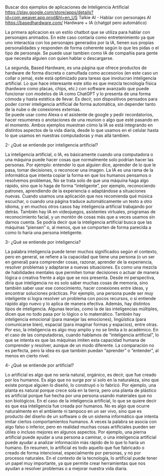 Buscar dos ejemplos de aplicaciones de Inteligencia Artificial  
https://play.google.com/store/apps/details?id=com.weaver.app.prod&hl=en_US Talkie AI - Hablar con personajes AI https://basedhardware.com/ Hardware + IA (chatgpt pero automático)  

La primera aplicacion es un estilo chatbot que se utiliza para hablar con personajes animados. En este caso contaría como entretenimiento ya que uno interactúa con los personajes generados por la IA, tienen sus propias personalidades y responden de forma coherente según lo que les pidas o el tipo de personaje. Se puede usar tambien como IA de compañía para gente que necesita alguien con quien hablar o descargarse. 

La segunda, Based Hardware, es una página que ofrece productos de hardware de forma discreta o camuflada como accesorios (en este caso un collar o jema), este está optimizado para tareas que involucran inteligencia artificial. Lo que hace interesante este sitio es que mezcla tecnología física (hardware como placas, chips, etc.) con software avanzado que puede funcionar con modelos de IA como ChatGPT y lo presenta de una forma cómoda y hasta estética de llevar. Es decir, son dispositivos pensados para poder correr inteligencia artificial de forma automática, sin depender tanto de la nube o de conexiones externas.  
Se puede usar como Alexa o el asistente de google y pedir recordatorios, hacer resumenes o anotaciones de una reunion o algo que esté pasando en el momento. 
Ambos ejemplos muestran cómo la IA se está integrando en distintos aspectos de la vida diaria, desde lo que usamos en el celular hasta lo que usamos en nuestras computadoras y mas allá tambien.

2- ¿Qué se entiende por inteligencia artificial?  

La inteligencia artificial, o IA, es básicamente cuando una computadora o una máquina puede hacer cosas que normalmente solo podrían hacer las personas. Por ejemplo: entender lo que alguien dice, aprender de lo que le pasa, tomar decisiones, o reconocer una imagen. 
La IA es una rama de la informática que intenta copiar la forma en que los humanos pensamos o resolvemos problemas, 
No se trata solo de que una máquina haga algo rápido, sino que lo haga de forma “inteligente”, por ejemplo, reconociendo patrones, aprendiendo de la experiencia o adaptándose a situaciones nuevas. 
Cuando usamos una aplicación que nos recomienda qué música escuchar, o cuando una página traduce automáticamente un texto a otro idioma, y en muchos otros casos hay inteligencia artificial trabajando por detrás. También hay IA en videojuegos, asistentes virtuales, programas de reconocimiento facial, y un montón de cosas más que a veces usamos sin darnos cuenta.
Se podría decir que la inteligencia artificial busca que las máquinas “piensen” o, al menos, que se comporten de forma parecida a como lo haría una persona inteligente.

3- ¿Qué se entiende por inteligencia?  

La palabra inteligencia puede tener muchos significados según el contexto, pero en general, se refiere a la capacidad que tiene una persona (o un ser en general) para comprender cosas, razonar, aprender de la experiencia, resolver problemas y adaptarse a nuevas situaciones. Es como una mezcla de habilidades mentales que permiten tomar decisiones o actuar de manera lógica o creativa frente a algo que se nos presenta.
Desde mi perspectiva, diría que inteligencia no es solo saber muchas cosas de memoria, sino también saber usar ese conocimiento, hacer conexiones entre ideas, y encontrar soluciones prácticas. Por ejemplo, una persona puede ser muy inteligente si logra resolver un problema con pocos recursos, o si entiende rápido algo nuevo y lo aplica de manera efectiva.
Además, hay distintos tipos de inteligencia. Algunas teorías, como la de las inteligencias múltiples, dicen que no todo pasa por lo lógico o lo matemático. También hay inteligencia emocional (para manejar las emociones), lingüística (para comunicarse bien), espacial (para imaginar formas y espacios), entre otras. Por eso, la inteligencia es algo muy amplio y no se limita a lo académico.
En el caso de las computadoras, cuando hablamos de “inteligencia artificial”, lo que se intenta es que las máquinas imiten esta capacidad humana de comprender y resolver, aunque de un modo diferente. La comparación no es perfecta, pero la idea es que también puedan “aprender” o “entender”, al menos en cierto nivel.

4- ¿Qué se entiende por artificial?  

Lo artificial es algo que no sería natural, orgánico, es decir, que fue creado por los humanos. Es algo que no surge por sí solo en la naturaleza, sino que existe porque alguien lo diseñó, lo construyó o lo fabricó. 
Por ejemplo, una planta es natural porque crece sola en la tierra, pero una planta de plástico es artificial porque fue hecha por una persona usando materiales que no son biológicos.
En el caso de la inteligencia artificial, lo que se quiere decir es que esa inteligencia fue creada por humanos. No es algo que ocurre naturalmente en el ambiente ni tampoco en un ser vivo, sino que es producto del diseño de un software o de un sistema informático que intenta imitar ciertos comportamientos humanos.
A veces la palabra se asocia con algo falso o inferior, pero en realidad muchas cosas artificiales pueden ser útiles o incluso mejores en algunos aspectos. Por ejemplo, una pierna artificial puede ayudar a una persona a caminar, o una inteligencia artificial puede ayudar a analizar información más rápido de lo que lo haría un humano.
En resumen, lo artificial es todo aquello que fue fabricado o creado de forma intencional, especialmente por personas, y no por procesos naturales. En el contexto de la tecnología, lo artificial puede tener un papel muy importante, ya que permite crear herramientas que nos ayudan a resolver problemas o a mejorar nuestra vida diaria.
